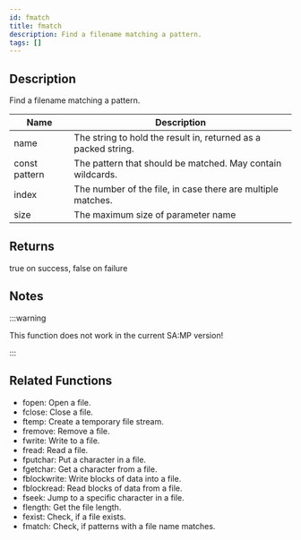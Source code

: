 ```yaml
---
id: fmatch
title: fmatch
description: Find a filename matching a pattern.
tags: []
---
```


## Description

Find a filename matching a pattern.

| Name          | Description                                                    |
| ------------- | -------------------------------------------------------------- |
| name          | The string to hold the result in, returned as a packed string. |
| const pattern | The pattern that should be matched. May contain wildcards.     |
| index         | The number of the file, in case there are multiple matches.    |
| size          | The maximum size of parameter name                             |

## Returns

true on success, false on failure

## Notes

:::warning

This function does not work in the current SA:MP version!

:::

## Related Functions

- fopen: Open a file.
- fclose: Close a file.
- ftemp: Create a temporary file stream.
- fremove: Remove a file.
- fwrite: Write to a file.
- fread: Read a file.
- fputchar: Put a character in a file.
- fgetchar: Get a character from a file.
- fblockwrite: Write blocks of data into a file.
- fblockread: Read blocks of data from a file.
- fseek: Jump to a specific character in a file.
- flength: Get the file length.
- fexist: Check, if a file exists.
- fmatch: Check, if patterns with a file name matches.
